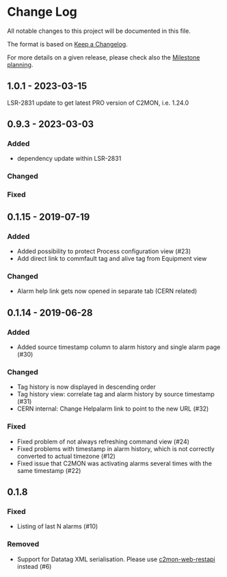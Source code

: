 # Change Log
All notable changes to this project will be documented in this file.

The format is based on [Keep a Changelog](http://keepachangelog.com/).

For more details on a given release, please check also the [Milestone planning](https://gitlab.cern.ch/c2mon/c2mon-web-ui/milestones?state=all).

## 1.0.1 - 2023-03-15
LSR-2831 update to get latest PRO version of C2MON, i.e. 1.24.0

## 0.9.3 - 2023-03-03
### Added
- dependency update within LSR-2831

### Changed

### Fixed

## 0.1.15 - 2019-07-19
### Added
-  Added possibility to protect Process configuration view (#23)
-  Add direct link to commfault tag and alive tag from Equipment view

### Changed
- Alarm help link gets now opened in separate tab (CERN related)


## 0.1.14 - 2019-06-28
### Added
- Added source timestamp column to alarm history and single alarm page (#30)

### Changed
- Tag history is now displayed in descending order
- Tag history view: correlate tag and alarm history by source timestamp (#31)
- CERN internal: Change Helpalarm link to point to the new URL (#32)

### Fixed
- Fixed problem of not always refreshing command view (#24)
- Fixed problems with timestamp in alarm history, which is not correctly converted to actual timezone (#12)
- Fixed issue that C2MON was activating alarms several times with the same timestamp (#22)


## 0.1.8 
### Fixed
- Listing of last N alarms (#10)

### Removed
- Support for Datatag XML serialisation. Please use [c2mon-web-restapi](https://github.com/c2mon/c2mon-web-restapi) instead (#6)



[Unreleased]: https://gitlab.cern.ch/c2mon/c2mon-web-ui/milestones/3
[0.1.9]: https://gitlab.cern.ch/c2mon/c2mon-web-ui/milestones/2
[0.1.8]: https://gitlab.cern.ch/c2mon/c2mon-web-ui/milestones/1
